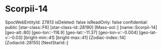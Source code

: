 ﻿---
location: [-11.37,-118.9,80]
type: Station
tags:
- astro/Star

---

# Scorpii-14

SpocWebEntityId: 27813
isDeleted: false
isReadOnly: false
confidential: public
[star-class::F6]
[star-class-id::28190]
[Mass-sol::]
[name::Scorpii-14]
[geo-alt::80]
[geo-lon::-118.9]
[geo-lat::-11.37]
[geo-lon-v::-0.004]
[geo-lat-v::-0.03]
[bright-min::41]
[bright-max::41]
[Zodiac-index::14]
[ZodiacId::28155]
[NextStarId::]

